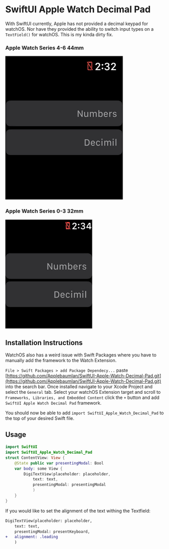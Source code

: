 # SwiftUI Apple Watch Decimal Pad

With SwiftUI currently, Apple has not provided a decimal keypad for watchOS. Nor have they provided the ability to switch input types on a `TextField()` for watchOS. This is my kinda dirty fix. 

### Apple Watch Series 4-6 44mm
![Demo of Keyboard 44mm Screen Size](Image-6.gif)

### Apple Watch Series 0-3 32mm
![Demo of Keyboard 32mm Screen Size](Image-2.gif)


## Installation Instructions
WatchOS also has a weird issue with Swift Packages where you have to manually add the framework to the Watch Extension. 


`File > Swift Packages > add Package Dependecy...`
paste [https://github.com/ApplebaumIan/SwiftUI-Apple-Watch-Decimal-Pad.git](https://github.com/ApplebaumIan/SwiftUI-Apple-Watch-Decimal-Pad.git) into the search bar. Once installed navigate to your Xcode Project and select the `General` tab. Select your watchOS Extension target and scroll to `Frameworks, Libraries, and Embedded Content` click the `+` button and add `SwiftUI Apple Watch Decimal Pad` framework. 

You should now be able to add `import SwiftUI_Apple_Watch_Decimal_Pad` to the top of your desired Swift file.

## Usage
```swift
import SwiftUI
import SwiftUI_Apple_Watch_Decimal_Pad
struct ContentView: View {
	@State public var presentingModal: Bool
	var body: some View {
		DigiTextView(placeholder: placeholder, 
			text: text,
			presentingModal: presentingModal
			)
	}
}
```

If you would like to set the alignment of the text withing the Textfield:
```diff
DigiTextView(placeholder: placeholder,
	text: text, 
	presentingModal: presentKeyboard,
+	alignment: .leading
	)
```
